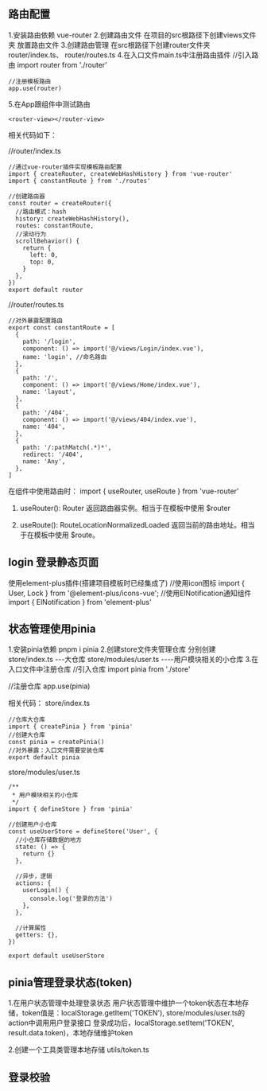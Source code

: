 ## 路由配置
1.安装路由依赖 vue-router
2.创建路由文件 
  在项目的src根路径下创建views文件夹 放置路由文件
3.创建路由管理
  在src根路径下创建router文件夹
   router/index.ts、 router/routes.ts
4.在入口文件main.ts中注册路由插件
    //引入路由
    import router from './router'

    //注册模板路由
    app.use(router)

5.在App跟组件中测试路由
 <!--路由测试-->
    <router-view></router-view>


相关代码如下：

//router/index.ts
```
//通过vue-router插件实现模板路由配置
import { createRouter, createWebHashHistory } from 'vue-router'
import { constantRoute } from './routes'

//创建路由器
const router = createRouter({
  //路由模式：hash
  history: createWebHashHistory(),
  routes: constantRoute,
  //滚动行为
  scrollBehavior() {
    return {
      left: 0,
      top: 0,
    }
  },
})
export default router

```

//router/routes.ts
```
//对外暴露配置路由
export const constantRoute = [
  {
    path: '/login',
    component: () => import('@/views/Login/index.vue'),
    name: 'login', //命名路由
  },
  {
    path: '/',
    component: () => import('@/views/Home/index.vue'),
    name: 'layout',
  },
  {
    path: '/404',
    component: () => import('@/views/404/index.vue'),
    name: '404',
  },
  {
    path: '/:pathMatch(.*)*',
    redirect: '/404',
    name: 'Any',
  },
]

```

在组件中使用路由时：
import { useRouter, useRoute } from 'vue-router'

1. useRouter(): Router
返回路由器实例。相当于在模板中使用 $router

2. useRoute(): RouteLocationNormalizedLoaded
返回当前的路由地址。相当于在模板中使用 $route。




## login 登录静态页面
使用element-plus插件(搭建项目模板时已经集成了)
//使用icon图标
import { User, Lock } from '@element-plus/icons-vue';
//使用ElNotification通知组件
import { ElNotification } from 'element-plus'


## 状态管理使用pinia
1.安装pinia依赖   pnpm i pinia
2.创建store文件夹管理仓库
  分别创建store/index.ts  ---大仓库
  store/modules/user.ts   ----用户模块相关的小仓库
3.在入口文件中注册仓库
 //引入仓库
  import pinia from './store'

  //注册仓库
  app.use(pinia)



相关代码：
store/index.ts
```
//仓库大仓库
import { createPinia } from 'pinia'
//创建大仓库
const pinia = createPinia()
//对外暴露：入口文件需要安装仓库
export default pinia

```

store/modules/user.ts
```
/**
 * 用户模块相关的小仓库
 */
import { defineStore } from 'pinia'

//创建用户小仓库
const useUserStore = defineStore('User', {
  //小仓库存储数据的地方
  state: () => {
    return {}
  },

  //异步，逻辑
  actions: {
    userLogin() {
      console.log('登录的方法')
    },
  },

  //计算属性
  getters: {},
})

export default useUserStore

```
## pinia管理登录状态(token)
1.在用户状态管理中处理登录状态
  用户状态管理中维护一个token状态在本地存储，token值是：localStorage.getItem('TOKEN'),
  store/modules/user.ts的action中调用用户登录接口
  登录成功后，localStorage.setItem('TOKEN', result.data.token)，本地存储维护token

2.创建一个工具类管理本地存储
utils/token.ts

## 登录校验


